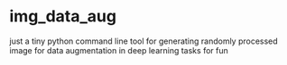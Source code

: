 # img_data_aug
just a tiny python command line tool for generating randomly processed image 
for data augmentation in deep learning tasks for fun

